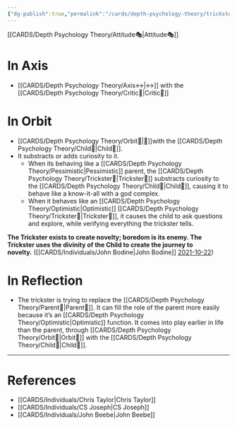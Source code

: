 ```yaml
---
{"dg-publish":true,"permalink":"/cards/depth-psychology-theory/trickster/","created":"2022-12-31T00:59:13.583+01:00","updated":"2023-05-02T19:34:11.420+02:00"}
---
```


[[CARDS/Depth Psychology Theory/Attitude🎭\|Attitude🎭]]

# In Axis 
- [[CARDS/Depth Psychology Theory/Axis↔️\|↔️]] with the [[CARDS/Depth Psychology Theory/Critic🤔\|Critic🤔]] 

# In Orbit 
- [[CARDS/Depth Psychology Theory/Orbit🔄\|💫]]with the [[CARDS/Depth Psychology Theory/Child👼\|Child👼]]. 
- It substracts or adds curiosity to it. 
	- When its behaving like a [[CARDS/Depth Psychology Theory/Pessimistic\|Pessimistic]] parent, the [[CARDS/Depth Psychology Theory/Trickster🤡\|Trickster🤡]] substracts curiosity to the [[CARDS/Depth Psychology Theory/Child👼\|Child👼]], causing it to behave like a know-it-all with a god complex. 
	- When it behaves like an [[CARDS/Depth Psychology Theory/Optimistic\|Optimistic]]  [[CARDS/Depth Psychology Theory/Trickster🤡\|Trickster🤡]], it causes the child to ask questions and explore, while verifying everything the trickster tells.   

<div class="transclusion internal-embed is-loaded"><div class="markdown-embed">



**The Trickster exists to create novelty; boredom is its enemy. The Trickster uses the divinity of the Child to create the journey to novelty.** ([[CARDS/Individuals/John Bodine\|John Bodine]] [2021-10-22](https://csjoseph.life/the-brilliance-of-the-trickster/)) 

</div></div>


# In Reflection
- The trickster is trying to replace the [[CARDS/Depth Psychology Theory/Parent🤨\|Parent🤨]]. It can fill the role of the parent more easily because it’s an [[CARDS/Depth Psychology Theory/Optimistic\|Optimistic]] function. It comes into play earlier in life than the parent, through [[CARDS/Depth Psychology Theory/Orbit🔄\|Orbit🔄]] with the [[CARDS/Depth Psychology Theory/Child👼\|Child👼]]. 



---
# References 
- [[CARDS/Individuals/Chris Taylor\|Chris Taylor]]
- [[CARDS/Individuals/CS Joseph\|CS Joseph]] 
- [[CARDS/Individuals/John Beebe\|John Beebe]] 

